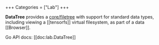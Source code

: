 +++
Categories = ["Lab"]
+++

**DataTree** provides a [core/filetree](https://cogentcore.org/core/filetree) with support for standard data types, including viewing a [[tensorfs]] virtual filesystem, as part of a data [[Browser]].

Go API docs: [[doc:lab.DataTree]]

